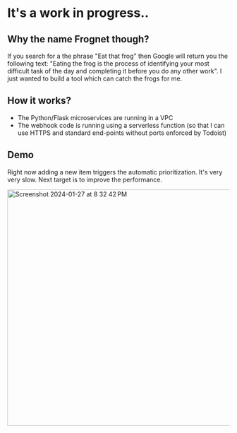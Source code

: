 # It's a work in progress..

## Why the name Frognet though?
If you search for a the phrase "Eat that frog" then Google will return you the following text: "Eating the frog is the process of identifying your most difficult task of the day and completing it before you do any other work". I just wanted to build a tool which can catch the frogs for me.

## How it works?
- The Python/Flask microservices are running in a VPC
- The webhook code is running using a serverless function (so that I can use HTTPS and standard end-points without ports enforced by Todoist)

## Demo
Right now adding a new item triggers the automatic prioritization. It's very very slow. Next target is to improve the performance.

<img width="535" alt="Screenshot 2024-01-27 at 8 32 42 PM" src="https://github.com/saadixl/Frognet/assets/1633940/462ac549-25f8-4b68-a8d1-9c7ce95e9688">

